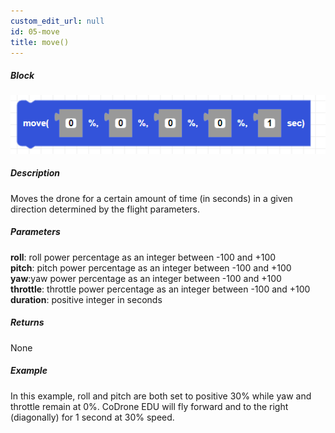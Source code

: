 ```yaml
---
custom_edit_url: null
id: 05-move
title: move()
---
```


##### Block

![move image](move.PNG)

##### Description

Moves the drone for a certain amount of time (in seconds) in a given direction determined by the flight parameters. 

##### Parameters

**roll**: roll power percentage as an integer between -100 and +100<br /> 
**pitch**: pitch power percentage as an integer between -100 and +100<br />
**yaw**:yaw power percentage as an integer between -100 and +100<br /> 
**throttle**:  throttle power percentage as an integer between -100 and +100<br />
**duration**: positive integer in seconds <br />

##### Returns

None

##### Example
In this example, roll and pitch are both set to positive 30% while yaw and throttle remain at 0%. CoDrone EDU will fly forward and to the right (diagonally) for 1 second at 30% speed.


